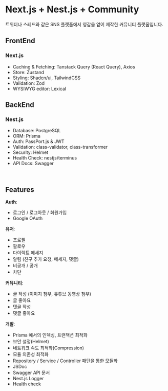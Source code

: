 # Next.js + Nest.js + Community

트위터나 스레드와 같은 SNS 플랫폼에서 영감을 얻어 제작한 커뮤니티 플랫폼입니다.  



## FrontEnd

### Next.js  
- Caching & Fetching: Tanstack Query (React Query), Axios
- Store: Zustand
- Styling: Shadcn/ui, TailwindCSS
- Validation: Zod
- WYSIWYG editor: Lexical


## BackEnd

### Nest.js  
- Database: PostgreSQL
- ORM: Prisma
- Auth: PassPort.js & JWT
- Validation: class-validator, class-transformer
- Security: Helmet
- Health Check: nestjs/terminus
- API Docs: Swagger

<br>

## Features

**Auth**:  
  - 로그인 / 로그아웃 / 회원가입
  - Google OAuth

**유저**:  
  - 프로필
  - 팔로우
  - 다이렉트 메세지
  - 알림 (친구 추가 요청, 메세지, 댓글)
  - 비공개 / 공개
  - 차단

**커뮤니티**:  
  - 글 작성 (이미지 첨부, 유튜브 동영상 첨부)
  - 글 좋아요
  - 댓글 작성
  - 댓글 좋아요

**개발**:
  - Prisma 에서의 인덱싱, 트랜잭션 최적화
  - 보안 설정(Helmet)
  - 네트워크 속도 최적화(Compression)
  - 모듈 의존성 최적화
  - Repository / Service / Controller 패턴을 통한 모듈화
  - JSDoc
  - Swagger API 문서
  - Nest.js Logger
  - Health check

<br>
